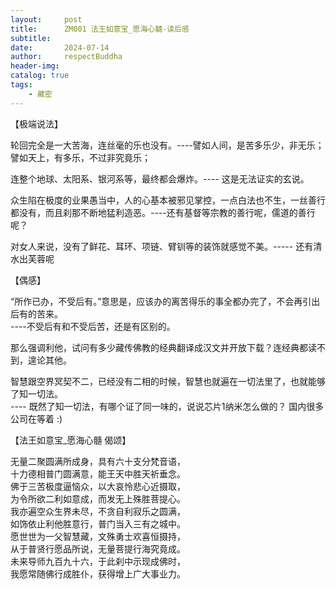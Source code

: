 ```yaml
---
layout:     post
title:      ZM001 法王如意宝_愿海心髓-读后感
subtitle:   
date:       2024-07-14
author:     respectBuddha
header-img: 
catalog: true
tags:
    - 藏密
---
```


【极端说法】

轮回完全是一大苦海，连丝毫的乐也没有。----譬如人间，是苦多乐少，非无乐；譬如天上，有多乐，不过非究竟乐；  

连整个地球、太阳系、银河系等，最终都会爆炸。---- 这是无法证实的玄说。  

众生陷在极度的业果愚当中，人的心基本被邪见掌控，一点白法也不生，一丝善行都没有，而且刹那不断地猛利造恶。----还有基督等宗教的善行呢，儒道的善行呢？  

对女人来说，没有了鲜花、耳环、项链、臂钏等的装饰就感觉不美。----- 还有清水出芙蓉呢  

【偶感】

“所作已办，不受后有。”意思是，应该办的离苦得乐的事全都办完了，不会再引出后有的苦来。  
          ----不受后有和不受后苦，还是有区别的。
			
那么强调利他，试问有多少藏传佛教的经典翻译成汉文并开放下载？连经典都读不到，遑论其他。

智慧跟空界冥契不二，已经没有二相的时候，智慧也就遍在一切法里了，也就能够了知一切法。  
          ---- 既然了知一切法，有哪个证了同一味的，说说芯片1纳米怎么做的？ 国内很多公司在等着 :)
		

【法王如意宝_愿海心髓 偈颂】

无量二聚圆满所成身，具有六十支分梵音语，  
十力德相普门圆满意，能王天中胜天祈垂念。  
佛于三苦极度逼恼众，以大哀怜悲心近摄取，  
为令所欲二利如意成，而发无上殊胜菩提心。  
我亦遍空众生界未尽，不贪自利寂乐之圆满，  
如饰依止利他胜意行，普门当入三有之城中。  
愿世世为一父智慧藏，文殊勇士欢喜恒摄持，  
从于普贤行愿品所说，无量菩提行海究竟成。  
未来导师九百九十六，于此刹中示现成佛时，  
我愿常随佛行成胜仆，获得增上广大事业力。  
